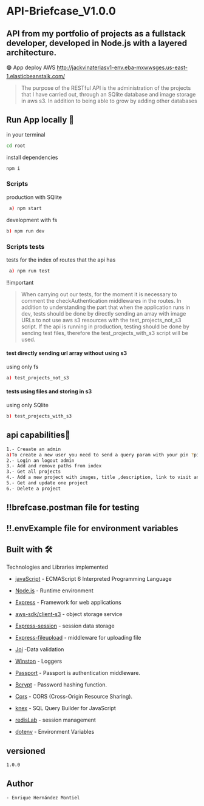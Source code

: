 # API-Briefcase_V1.0.0

## API from my portfolio of projects as a fullstack developer, developed in Node.js with a layered architecture.

🟢 App deploy AWS
http://jackvinateriasv1-env.eba-mxwwsges.us-east-1.elasticbeanstalk.com/

> The purpose of the RESTful API is the administration of the projects that I have carried out, through an SQlite database and image storage in aws s3.
> In addition to being able to grow by adding other databases

## Run App locally 🔧

in your terminal

```sh
cd root
```

install dependencies

```sh
npm i
```

### Scripts

production with SQlite

```sh
 a) npm start
```

development with fs

```sh
b) npm run dev
```

### Scripts tests

tests for the index of routes that the api has

```sh
 a) npm run test
```

!!important

> When carrying out our tests, for the moment it is necessary to comment the checkAuthentication middlewares in the routes.
> In addition to understanding the part that when the application runs in dev, tests should be done by directly sending an array with image URLs to not use aws s3 resources with the test_projects_not_s3 script.
> If the api is running in production, testing should be done by sending test files, therefore the test_projects_with_s3 script will be used.

#### test directly sending url array without using s3

using only fs

```sh
a) test_projects_not_s3
```

#### tests using files and storing in s3

using only SQlite

```sh
b) test_projects_with_s3
```

## api capabilities🚀

```sh
1.- Creaate an admin
a)To create a new user you need to send a query param with your pin ?pinAdmin=####
2.- Login an logout admin
3.- Add and remove paths from index
3.- Get all projects
4.- Add a new project with images, title ,description, link to visit and tags
5.- Get and update one project
6.- Delete a project
```

## !!brefcase.postman file for testing

## !!.envExample file for environment variables

## Built with 🛠️

Technologies and Libraries implemented

- [javaScript](https://www.w3schools.com/js/js_es6.asp) - ECMAScript 6 Interpreted Programming Language
- [Node.js](https://nodejs.org/es/docs) - Runtime environment
- [Express](https://expressjs.com/es/) - Framework for web applications
- [aws-sdk/client-s3](https://docs.aws.amazon.com/AWSJavaScriptSDK/v3/latest/client/s3/) - object storage service
- [Express-session](https://www.npmjs.com/package/express-session) - session data storage
- [Express-fileupload](https://www.npmjs.com/package/express-fileupload) - middleware for uploading file
- [Joi](https://www.npmjs.com/package/joi) -Data validation
- [Winston](https://www.npmjs.com/package/winston) - Loggers
- [Passport](https://www.passportjs.org/) - Passport is authentication middleware.
- [Bcrypt](https://openbase.com/js/bcrypt/documentation) -
  Password hashing function.
- [Cors](https://www.npmjs.com/package/cors) - CORS (Cross-Origin Resource Sharing).

- [knex](https://knexjs.org/) - SQL Query Builder for JavaScript
- [redisLab](https://redis.com/es/) - session management
- [dotenv](https://www.npmjs.com/package/dotenv) -
  Environment Variables

## versioned

```sh
1.0.0
```

## Author

```sh
- Enrique Hernández Montiel
```

